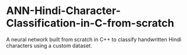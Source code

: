 # ANN-Hindi-Character-Classification-in-C-from-scratch
A neural network built from scratch in C++ to classify handwritten Hindi characters using a custom dataset.
